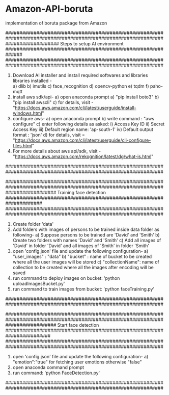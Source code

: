 # Amazon-API-boruta
implementation of boruta package from Amazon

################################################################################################################
################### Steps to setup AI environment ##############################################################
################################################################################################################

1) Download AI installer and install required softwares and libraries
	libraries installed - 	
		a) dlib
		b) imutils
		c) face_recognition
		d) opencv-python
		e) tqdm
		f) paho-mqtt
2) install aws sdk/api-
	a) open anaconda prompt 
		a) "pip install boto3"
		b) "pip install awscli"
		c) for details, visit - "https://docs.aws.amazon.com/cli/latest/userguide/install-windows.html"
3) configure aws-
	a) open anaconda prompt
	b) write command : "aws configure"
	c) enter following details as asked:
		i)   Access Key ID
		ii)  Secret Access Key
		iii) Default region name: 'ap-south-1'
		iv)  Default output format : 'json'
	d) for details, visit = "https://docs.aws.amazon.com/cli/latest/userguide/cli-configure-files.html"
4) For more details about aws api/sdk, visit - "https://docs.aws.amazon.com/rekognition/latest/dg/what-is.html"
							
################################################################################################################


################################################################################################################
################## Training face detection #####################################################################
################################################################################################################

1) Create folder 'data'
2) Add folders with images of persons to be trained inside data folder as following-
	a) Suppose persons to be trained are 'David' and 'Smith'
	b) Create two folders with names 'David' and 'Smith'
	c) Add all images of 'David' in folder 'David' and all images of 'Smith' in folder 'Smith'
3) open 'config.json' file and update the following configuration-
	a) "user_images" : "data"
	b) "bucket" : name of bucket to be created where all the user images will be stored
	c) "collectionName": name of collection to be created where all the images after encoding will be saved
4) run command to deploy images on bucket: 'python uploadImagesBucket.py'
5) run command to train images from bucket: 'python faceTraining.py'

################################################################################################################


################################################################################################################
################## Start face detection ########################################################################
################################################################################################################

1) open 'config.json' file and update the following configuration-
	a) "emotion":"true" for fetching user emotions otherwise "false"
3) open anaconda command prompt
4) run command: 'python FaceDetection.py'

################################################################################################################